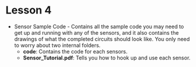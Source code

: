 # Lesson 4
* Sensor Sample Code - Contains all the sample code you may need to get up and running with any of the sensors, and it also contains the drawings of what the completed circuits should look like. You only need to worry about two internal folders.
  - **code**: Contains the code for each sensors.
  - **Sensor_Tutorial.pdf**: Tells you how to hook up and use each sensor.
